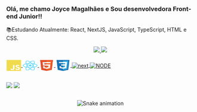 ### Olá, me chamo Joyce Magalhães e Sou desenvolvedora Front-end Junior!!

📚Estudando Atualmente: React, NextJS, JavaScript, TypeScript, HTML e CSS.

<div align="center">
  <a href="https://github.com/WallaceLeonhard">
  <img height="160em" src="https://github-readme-stats.vercel.app/api?username=joycemagalhaess&show_icons=true&theme=dark&include_all_commits=true&count_private=true"/>
  <img height="160em" src="https://github-readme-stats.vercel.app/api/top-langs/?username=joycemagalhaess&layout=compact&langs_count=7&theme=dark"/>
</div>


<div style="display: inline_block"><br>
  <img align="center" alt="Js" height="30" width="40" src="https://raw.githubusercontent.com/devicons/devicon/master/icons/javascript/javascript-plain.svg">
  <img align="center" alt="React" height="30" width="40" src="https://raw.githubusercontent.com/devicons/devicon/master/icons/react/react-original.svg">
  <img align="center" alt="HTML" height="30" width="40" src="https://raw.githubusercontent.com/devicons/devicon/master/icons/html5/html5-original.svg">
  <img align="center" alt="CSS" height="30" width="40" src="https://raw.githubusercontent.com/devicons/devicon/master/icons/css3/css3-original.svg">
  <img align="center" alt="next" height="30" width="40" src="https://cdn.jsdelivr.net/gh/devicons/devicon/icons/nextjs/nextjs-original-wordmark.svg"  />
  <img align="center" alt="NODE" height="30" width="40" src="https://cdn.jsdelivr.net/gh/devicons/devicon/icons/typescript/typescript-plain.svg">
</div>
  
  ##
  
  <div> 
  <a href = "mailto:joycejkmt5@gamil.com"><img src="https://img.shields.io/badge/-Gmail-%23333?style=for-the-badge&logo=gmail&logoColor=white" target="_blank"></a>
  <a href="https://www.linkedin.com/in/joyce-magalh%C3%A3es-3913b6212/" target="_blank"><img src="https://img.shields.io/badge/-LinkedIn-%230077B5?style=for-the-badge&logo=linkedin&logoColor=white" target="_blank"></a> 
  
</div>


 ##
  
  <div align="center">

  ![Snake animation](https://github.com/danielbped/joycemagalhaess/blob/output/github-contribution-grid-snake.svg)
  
</div>
